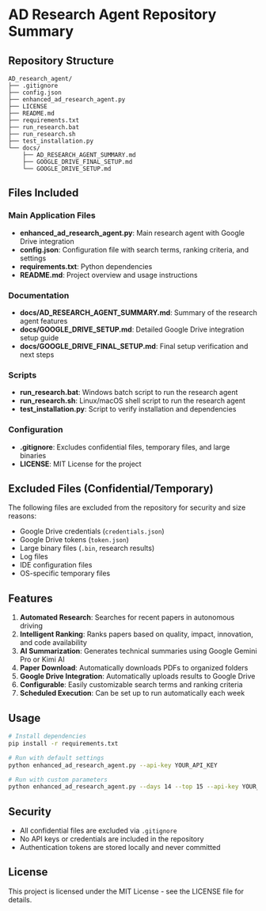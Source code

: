 # AD Research Agent Repository Summary

## Repository Structure

```
AD_research_agent/
├── .gitignore
├── config.json
├── enhanced_ad_research_agent.py
├── LICENSE
├── README.md
├── requirements.txt
├── run_research.bat
├── run_research.sh
├── test_installation.py
└── docs/
    ├── AD_RESEARCH_AGENT_SUMMARY.md
    ├── GOOGLE_DRIVE_FINAL_SETUP.md
    └── GOOGLE_DRIVE_SETUP.md
```

## Files Included

### Main Application Files
- **enhanced_ad_research_agent.py**: Main research agent with Google Drive integration
- **config.json**: Configuration file with search terms, ranking criteria, and settings
- **requirements.txt**: Python dependencies
- **README.md**: Project overview and usage instructions

### Documentation
- **docs/AD_RESEARCH_AGENT_SUMMARY.md**: Summary of the research agent features
- **docs/GOOGLE_DRIVE_SETUP.md**: Detailed Google Drive integration setup guide
- **docs/GOOGLE_DRIVE_FINAL_SETUP.md**: Final setup verification and next steps

### Scripts
- **run_research.bat**: Windows batch script to run the research agent
- **run_research.sh**: Linux/macOS shell script to run the research agent
- **test_installation.py**: Script to verify installation and dependencies

### Configuration
- **.gitignore**: Excludes confidential files, temporary files, and large binaries
- **LICENSE**: MIT License for the project

## Excluded Files (Confidential/Temporary)

The following files are excluded from the repository for security and size reasons:
- Google Drive credentials (`credentials.json`)
- Google Drive tokens (`token.json`)
- Large binary files (`.bin`, research results)
- Log files
- IDE configuration files
- OS-specific temporary files

## Features

1. **Automated Research**: Searches for recent papers in autonomous driving
2. **Intelligent Ranking**: Ranks papers based on quality, impact, innovation, and code availability
3. **AI Summarization**: Generates technical summaries using Google Gemini Pro or Kimi AI
4. **Paper Download**: Automatically downloads PDFs to organized folders
5. **Google Drive Integration**: Automatically uploads results to Google Drive
6. **Configurable**: Easily customizable search terms and ranking criteria
7. **Scheduled Execution**: Can be set up to run automatically each week

## Usage

```bash
# Install dependencies
pip install -r requirements.txt

# Run with default settings
python enhanced_ad_research_agent.py --api-key YOUR_API_KEY

# Run with custom parameters
python enhanced_ad_research_agent.py --days 14 --top 15 --api-key YOUR_API_KEY --model gemini
```

## Security

- All confidential files are excluded via `.gitignore`
- No API keys or credentials are included in the repository
- Authentication tokens are stored locally and never committed

## License

This project is licensed under the MIT License - see the LICENSE file for details.
